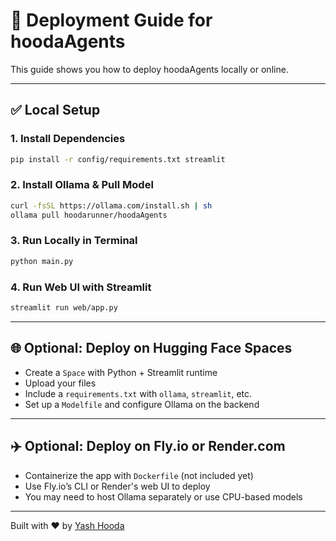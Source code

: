 # 🚀 Deployment Guide for hoodaAgents

This guide shows you how to deploy hoodaAgents locally or online.

---

## ✅ Local Setup

### 1. Install Dependencies

```bash
pip install -r config/requirements.txt streamlit
```

### 2. Install Ollama & Pull Model

```bash
curl -fsSL https://ollama.com/install.sh | sh
ollama pull hoodarunner/hoodaAgents
```

### 3. Run Locally in Terminal

```bash
python main.py
```

### 4. Run Web UI with Streamlit

```bash
streamlit run web/app.py
```

---

## 🌐 Optional: Deploy on Hugging Face Spaces

- Create a `Space` with Python + Streamlit runtime
- Upload your files
- Include a `requirements.txt` with `ollama`, `streamlit`, etc.
- Set up a `Modelfile` and configure Ollama on the backend

---

## ✈️ Optional: Deploy on Fly.io or Render.com

- Containerize the app with `Dockerfile` (not included yet)
- Use Fly.io’s CLI or Render's web UI to deploy
- You may need to host Ollama separately or use CPU-based models

---

Built with ❤️ by [Yash Hooda](https://github.com/yashhooda1)
